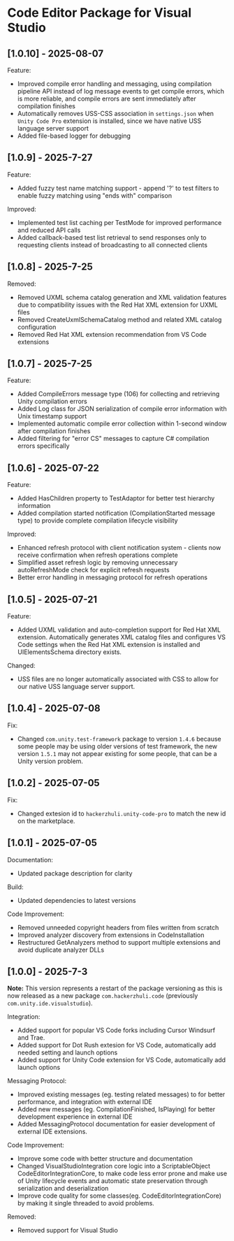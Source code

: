 # Code Editor Package for Visual Studio

## [1.0.10] - 2025-08-07
Feature:
- Improved compile error handling and messaging, using compilation pipeline API instead of log message events to get compile errors, which is more reliable, and compile errors are sent immediately after compilation finishes
- Automatically removes USS-CSS association in `settings.json` when `Unity Code Pro` extension is installed, since we have native USS language server support
- Added file-based logger for debugging

## [1.0.9] - 2025-7-27
Feature:
- Added fuzzy test name matching support - append '?' to test filters to enable fuzzy matching using "ends with" comparison

Improved:
- Implemented test list caching per TestMode for improved performance and reduced API calls
- Added callback-based test list retrieval to send responses only to requesting clients instead of broadcasting to all connected clients

## [1.0.8] - 2025-7-25
Removed:
- Removed UXML schema catalog generation and XML validation features due to compatibility issues with the Red Hat XML extension for UXML files
- Removed CreateUxmlSchemaCatalog method and related XML catalog configuration
- Removed Red Hat XML extension recommendation from VS Code extensions

## [1.0.7] - 2025-7-25
Feature:
- Added CompileErrors message type (106) for collecting and retrieving Unity compilation errors
- Added Log class for JSON serialization of compile error information with Unix timestamp support
- Implemented automatic compile error collection within 1-second window after compilation finishes
- Added filtering for "error CS" messages to capture C# compilation errors specifically

## [1.0.6] - 2025-07-22
Feature:
- Added HasChildren property to TestAdaptor for better test hierarchy information
- Added compilation started notification (CompilationStarted message type) to provide complete compilation lifecycle visibility

Improved:
- Enhanced refresh protocol with client notification system - clients now receive confirmation when refresh operations complete
- Simplified asset refresh logic by removing unnecessary autoRefreshMode check for explicit refresh requests
- Better error handling in messaging protocol for refresh operations

## [1.0.5] - 2025-07-21
Feature:
- Added UXML validation and auto-completion support for Red Hat XML extension. Automatically generates XML catalog files and configures VS Code settings when the Red Hat XML extension is installed and UIElementsSchema directory exists.

Changed:
- USS files are no longer automatically associated with CSS to allow for our native USS language server support. 

## [1.0.4] - 2025-07-08
Fix:
- Changed `com.unity.test-framework` package to version `1.4.6` because some people may be using older versions of test framework, the new version `1.5.1` may not appear existing for some people, that can be a Unity version problem.

## [1.0.2] - 2025-07-05
Fix:
- Changed extesion id to `hackerzhuli.unity-code-pro` to match the new id on the marketplace.

## [1.0.1] - 2025-07-05

Documentation:
- Updated package description for clarity

Build:
- Updated dependencies to latest versions

Code Improvement:
- Removed unneeded copyright headers from files written from scratch
- Improved analyzer discovery from extensions in CodeInstallation
- Restructured GetAnalyzers method to support multiple extensions and avoid duplicate analyzer DLLs

## [1.0.0] - 2025-7-3

**Note:** This version represents a restart of the package versioning as this is now released as a new package `com.hackerzhuli.code` (previously `com.unity.ide.visualstudio`).

Integration:

- Added support for popular VS Code forks including Cursor Windsurf and Trae.
- Added support for Dot Rush extesion for VS Code, automatically add needed setting and launch options
- Added support for Unity Code extension for VS Code, automatically add launch options

Messaging Protocol:
- Improved existing messages (eg. testing related messages) to for better performance, and integration with external IDE
- Added new messages (eg. CompilationFinished, IsPlaying) for better development experience in external IDE
- Added MessagingProtocol documentation for easier development of external IDE extensions.

Code Improvement:
- Improve some code with better structure and documentation
- Changed VisualStudioIntegration core logic into a ScriptableObject CodeEditorIntegrationCore, to make code less error prone and make use of Unity lifecycle events and automatic state preservation through serialization and deserialization
- Improve code quality for some classes(eg. CodeEditorIntegrationCore) by making it single threaded to avoid problems.
  
Removed:
- Removed support for Visual Studio
